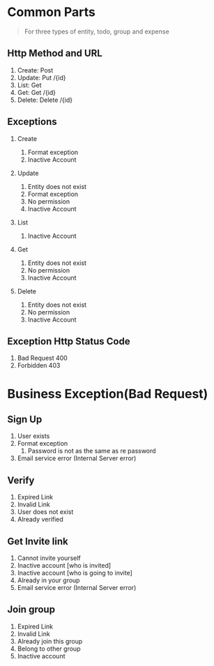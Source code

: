 # Common Parts

> For three types of entity, todo, group and expense

## Http Method and URL

1. Create: Post
2. Update: Put /{id}
3. List: Get 
4. Get: Get /{id}
5. Delete: Delete /{id}

## Exceptions
1. Create
   1. Format exception
   2. Inactive Account 

2. Update
   1. Entity does not exist
   2. Format exception
   3. No permission
   4. Inactive Account

3. List
   1. Inactive Account 

4. Get
   1. Entity does not exist
   2. No permission
   3. Inactive Account 

5. Delete
   1. Entity does not exist
   2. No permission
   3. Inactive Account 


## Exception Http Status Code

1. Bad Request 400
2. Forbidden 403


# Business Exception(Bad Request)
## Sign Up

1. User exists
2. Format exception
   1. Password is not as the same as re password
3. Email service error (Internal Server error)

## Verify

1. Expired Link
2. Invalid Link
3. User does not exist
4. Already verified

## Get Invite link

1. Cannot invite yourself
2. Inactive account [who is invited]
3. Inactive account [who is going to invite]
4. Already in your group
5. Email service error (Internal Server error)

## Join group

1. Expired Link
2. Invalid Link
3. Already join this group
4. Belong to other group
5. Inactive account





